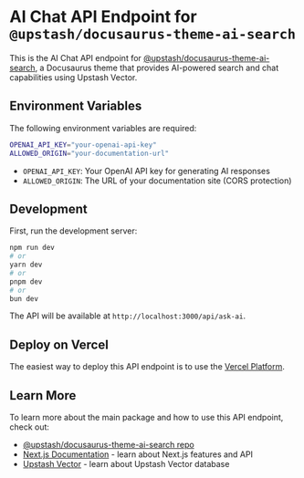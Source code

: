 # AI Chat API Endpoint for `@upstash/docusaurus-theme-ai-search`

This is the AI Chat API endpoint for [@upstash/docusaurus-theme-ai-search](https://github.com/upstash/docusaurus-theme-ai-search-upstash), a Docusaurus theme that provides AI-powered search and chat capabilities using Upstash Vector.

## Environment Variables

The following environment variables are required:

```bash
OPENAI_API_KEY="your-openai-api-key"
ALLOWED_ORIGIN="your-documentation-url"
```

- `OPENAI_API_KEY`: Your OpenAI API key for generating AI responses
- `ALLOWED_ORIGIN`: The URL of your documentation site (CORS protection)

## Development

First, run the development server:

```bash
npm run dev
# or
yarn dev
# or
pnpm dev
# or
bun dev
```

The API will be available at `http://localhost:3000/api/ask-ai`.

## Deploy on Vercel

The easiest way to deploy this API endpoint is to use the [Vercel Platform](https://vercel.com/new?utm_medium=default-template&filter=next.js&utm_source=create-next-app&utm_campaign=create-next-app-readme).

## Learn More

To learn more about the main package and how to use this API endpoint, check out:

- [@upstash/docusaurus-theme-ai-search repo](https://github.com/upstash/docusaurus-theme-ai-search-upstash)
- [Next.js Documentation](https://nextjs.org/docs) - learn about Next.js features and API
- [Upstash Vector](https://upstash.com/docs/vector/overall/getstarted) - learn about Upstash Vector database
